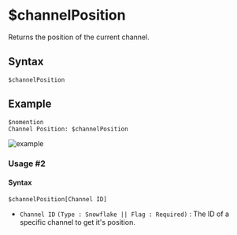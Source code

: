 # $channelPosition
Returns the position of the current channel.

## Syntax
```
$channelPosition
```
## Example
```
$nomention
Channel Position: $channelPosition
```
![example](https://user-images.githubusercontent.com/113303649/213230663-efa9cc91-1db8-4ef7-b824-e47dd0c22fef.png)


### Usage #2
#### Syntax
```
$channelPosition[Channel ID]
````
- `Channel ID` `(Type : Snowflake || Flag : Required)` : The ID of a specific channel to get it's position.




